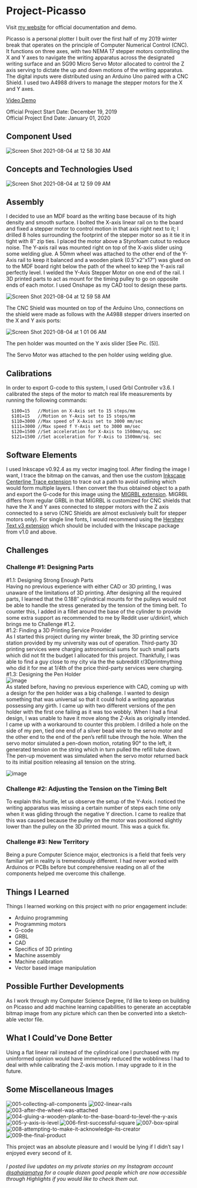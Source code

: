 # Project-Picasso

Visit [my website](https://sahajamatya.com/posts/20200103picasso.html) for official documentation and demo. 

Picasso is a personal plotter I built over the first half of my 2019 winter break that operates on the principle of Computer Numerical Control (CNC). It functions on three axes, with two NEMA 17 stepper motors controlling the X and Y axes to navigate the writing apparatus across the designated writing surface and an SG90 Micro Servo Motor allocated to control the Z axis serving to dictate the up and down motions of the writing apparatus. The digital inputs were distributed using an Arduino Uno paired with a CNC Shield. I used two A4988 drivers to manage the stepper motors for the X and Y axes.

<a href = "https://youtu.be/t2eSa6Wmzbo" target = "_blank">Video Demo</a>

Official Project Start Date: December 19, 2019<br/>
Official Project End Date: January 01, 2020

## Component Used 

![Screen Shot 2021-08-04 at 12 58 30 AM](https://user-images.githubusercontent.com/19261513/128129589-d5a3c4a0-b1bb-4022-af27-cc0122a1e842.png)

## Concepts and Technologies Used 

![Screen Shot 2021-08-04 at 12 59 09 AM](https://user-images.githubusercontent.com/19261513/128129653-2a26305e-df67-4a23-ad47-eedcb623376c.png)

## Assembly 

I decided to use an MDF board as the writing base because of its high density and smooth surface. I bolted the X-axis linear rail on to the board and fixed a stepper motor to control motion in that axis right next to it; I drilled 8 holes surrounding the footprint of the stepper motor so as it tie it in tight with 8″ zip ties. I placed the motor above a Styrofoam cutout to reduce noise. The Y-axis rail was mounted right on top of the X-axis slider using some welding glue. A 50mm wheel was attached to the other end of the Y-Axis rail to keep it balanced and a wooden plank (0.5″x2″x17″) was glued on to the MDF board right below the path of the wheel to keep the Y-axis rail perfectly level. I welded the Y-Axis Stepper Motor on one end of the rail. I 3D printed parts to act as mount for the timing pulley to go on opposite ends of each motor. I used Onshape as my CAD tool to design these parts.

![Screen Shot 2021-08-04 at 12 59 58 AM](https://user-images.githubusercontent.com/19261513/128129728-3e4540fb-36fb-43c9-b97a-0f1d1edc3dca.png)

The CNC Shield was mounted on top of the Arduino Uno, connections on the shield were made as follows with the A4988 stepper drivers inserted on the X and Y axis ports:

![Screen Shot 2021-08-04 at 1 01 06 AM](https://user-images.githubusercontent.com/19261513/128129859-9c13170c-71d3-4bfe-b840-654676e8267b.png)

The pen holder was mounted on the Y axis slider [See Pic. (5)].

The Servo Motor was attached to the pen holder using welding glue.

## Calibrations

In order to export G-code to this system, I used Grbl Controller v3.6. I calibrated the steps of the motor to match real life measurements by running the following commands:
```
  $100=15   //Motion on X-Axis set to 15 steps/mm
  $101=15   //Motion on Y-Axis set to 15 steps/mm
  $110=3000 //Max speed of X-Axis set to 3000 mm/sec
  $111=3000 //Max speed f Y-Axis set to 3000 mm/sec
  $120=1500 //Set acceleration for X-Axis to 1500mm/sq. sec
  $121=1500 //Set acceleration for Y-Axis to 1500mm/sq. sec
```
## Software Elements

I used Inkscape v0.92.4 as my vector imaging tool. After finding the image I want, I trace the bitmap on the canvas, and then use the custom <a href ="https://github.com/fablabnbg/inkscape-centerline-trace" target="_blank">Inkscape Centerline Trace extension</a> to trace out a path to avoid outlining which would form multiple layers. I then convert the thus obtained object to a path and export the G-code for this image using the <a href="https://secureservercdn.net/198.71.233.106/k8u.855.myftpupload.com/wp-content/uploads/2019/08/MI-Inkscape-Extension.zip" target="_blank">MIGRBL extension</a>. MIGRBL differs from regular GRBL in that MIGRBL is customized for CNC shields that have the X and Y axes connected to stepper motors with the Z axis connected to a servo (CNC Shields are almost exclusively built for stepper motors only). For single line fonts, I would recommend using the <a href="https://gitlab.com/oskay/hershey-text/tree/master/hershey-text" target="_blank">Hershey Text v3 extension</a> which should be included with the Inkscape package from v1.0 and above.

## Challenges

### Challenge #1: Designing Parts<br/>
#1.1: Designing Strong Enough Parts<br/>
Having no previous experience with either CAD or 3D printing, I was unaware of the limitations of 3D printing. After designing all the required parts, I learned that the 0.188″ cylindrical mounts for the pulleys would not be able to handle the stress generated by the tension of the timing belt. To counter this, I added in a fillet around the base of the cylinder to provide some extra support as recommended to me by Reddit user u/dirkin1, which brings me to Challenge #1.2.<br/>
#1.2: Finding a 3D Printing Service Provider<br/>
As I started this project during my winter break, the 3D printing service station provided by my university was out of operation. Third-party 3D printing services were charging astronomical sums for such small parts which did not fit the budget I allocated for this project. Thankfully, I was able to find a guy close to my city via the the subreddit r/3Dprintmything who did it for me at 1/4th of the price third-party services were charging.<br/>
#1.3: Designing the Pen Holder<br/>
![image](https://user-images.githubusercontent.com/19261513/128130548-c9b92eac-d058-40fb-a6e1-8ce35e844d9d.png)
<br/>
As stated before, having no previous experience with CAD, coming up with a design for the pen holder was a big challenge. I wanted to design something that was universal so that it could hold a writing apparatus possessing any girth. I came up with two different versions of the pen holder with the first one failing as it was too wobbly. When I had a final design, I was unable to have it move along the Z-Axis as originally intended. I came up with a workaround to counter this problem. I drilled a hole on the side of my pen, tied one end of a silver bead wire to the servo motor and the other end to the end of the pen’s refill tube through the hole. When the servo motor simulated a pen-down motion, rotating 90° to the left, it generated tension on the string which in turn pulled the refill tube down. The pen-up movement was simulated when the servo motor returned back to its initial position releasing all tension on the string.<br/>

![image](https://user-images.githubusercontent.com/19261513/128130601-100be756-6ca8-49d4-8b01-c8ba650cd4dc.png)

### Challenge #2: Adjusting the Tension on the Timing Belt

To explain this hurdle, let us observe the setup of the Y-Axis. I noticed the writing apparatus was missing a certain number of steps each time only when it was gliding through the negative Y direction. I came to realize that this was caused because the pulley on the motor was positioned slightly lower than the pulley on the 3D printed mount. This was a quick fix.

### Challenge #3: New Territory

Being a pure Computer Science major, electronics is a field that feels very familiar yet in reality is tremendously different. I had never worked with Arduinos or PCBs before but comprehensive reading on all of the components helped me overcome this challenge.

## Things I Learned

Things I learned working on this project with no prior engagement include:

- Arduino programming
- Programming motors
- G-code
- GRBL
- CAD
- Specifics of 3D printing
- Machine assembly
- Machine calibration
- Vector based image manipulation

## Possible Further Developments

As I work through my Computer Science Degree, I’d like to keep on building on Picasso and add machine learning capabilities to generate an acceptable bitmap image from any picture which can then be converted into a sketch-able vector file.

## What I Could've Done Better

Using a flat linear rail instead of the cylindrical one I purchased with my uninformed opinion would have immensely reduced the wobbliness I had to deal with while calibrating the Z-axis motion. I may upgrade to it in the future.

## Some Miscellaneous Images

![001-collecting-all-components](https://user-images.githubusercontent.com/19261513/128130944-005268f8-8324-4a14-9fba-f09ebfa53d62.jpg)
![002-linear-rails](https://user-images.githubusercontent.com/19261513/128130946-64f8577f-bd43-43dd-bbf6-95cee93f96be.jpg)
![003-after-the-wheel-was-attached](https://user-images.githubusercontent.com/19261513/128130947-5a1d68e2-90e3-4f86-9ce4-37e590b405f3.jpg)
![004-gluing-a-wooden-plank-to-the-base-board-to-level-the-y-axis](https://user-images.githubusercontent.com/19261513/128130948-ff5d5762-805c-4745-a90e-2226b3d9ac57.jpg)
![005-y-axis-is-level](https://user-images.githubusercontent.com/19261513/128130952-724c94fe-3d68-467b-b95b-f0bae772bc00.jpg)
![006-first-successful-square](https://user-images.githubusercontent.com/19261513/128130953-f87c140c-ad14-47ee-a478-cd4ecbe11107.jpg)
![007-box-spiral](https://user-images.githubusercontent.com/19261513/128130955-d28a0567-f7fa-4cb5-a459-18e7b6469901.jpg)
![008-attempting-to-make-it-acknowledge-its-creator](https://user-images.githubusercontent.com/19261513/128130956-6738fe7f-6c03-4b7e-aae4-d31aba516ce4.jpg)
![009-the-final-product](https://user-images.githubusercontent.com/19261513/128130958-56ef01b6-224f-4b4a-9c98-d0b725e44ef0.jpg)


This project was an absolute pleasure and I would be lying if I didn’t say I enjoyed every second of it.

###### I posted live updates on my private stories on my Instagram account [@sahajamatya](https://www.instagram.com/sahajamatya/) for a couple dozen good people which are now accessible through Highlights if you would like to check them out.
